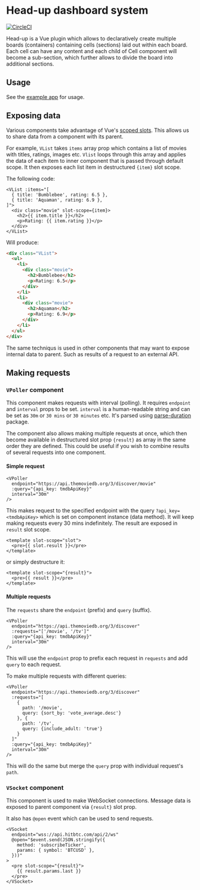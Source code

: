 # Head-up dashboard system

[![CircleCI](https://circleci.com/gh/tyom/head-up.svg?style=svg)](https://circleci.com/gh/tyom/head-up)

Head-up is a Vue plugin which allows to declaratively create multiple boards (containers) containing
cells (sections) laid out within each board. Each cell can have any content and each child of Cell component
will become a sub-section, which further allows to divide the board into additional sections.

## Usage

See the [example app](./packages/example) for usage.

## Exposing data

Various components take advantage of Vue's [scoped slots](https://vuejs.org/v2/guide/components-slots.html#Scoped-Slots). This allows us to share data from a component with its parent.

For example, `VList` takes `items` array prop which contains a list of movies with titles, ratings, images etc. `Vlist` loops through this array and applies the data of each item to inner component that is passed through default scope. It then exposes each list item in destructured `{item}` slot scope.

The following code:

```vue
<VList :items="[
  { title: 'Bumblebee', rating: 6.5 },
  { title: 'Aquaman', rating: 6.9 },
]">
  <div class="movie" slot-scope={item}>
    <h2>{{ item.title }}</h2>
    <p>Rating: {{ item.rating }}</p>
  </div>
</VList>
```

Will produce:

```html
<div class="VList">
  <ul>
    <li>
      <div class="movie">
        <h2>Bumblebee</h2>
        <p>Rating: 6.5</p>
      </div>
    </li>
    <li>
      <div class="movie">
        <h2>Aquaman</h2>
        <p>Rating: 6.9</p>
      </div>
    </li>
  </ul>
</div>
```

The same techniqus is used in other components that may want to expose internal data
to parent. Such as results of a request to an external API.

## Making requests

### `VPoller` component

This component makes requests with interval (polling). It requires `endpoint` and
`interval` props to be set. `interval` is a human-readable string and can be
set as `30m` or `30 mins` or `30 minutes` etc. It's parsed using [parse-duration](https://www.npmjs.com/package/parse-duration) package.

The component also allows making multiple requests at once, which
then become available in destructured slot prop `{result}` as array in the same
order they are defined. This could be useful if you wish to combine results of
several requests into one component.

#### Simple request

```vue
<VPoller
  endpoint="https://api.themoviedb.org/3/discover/movie"
  :query="{api_key: tmdbApiKey}"
  interval="30m"
/>
```

This makes request to the specified endpoint with the query `?api_key=<tmdbApiKey>` which is set on component instance (data method). It will
keep making requests every 30 mins indefinitely. The result are exposed in `result` slot scope.

```vue
<template slot-scope="slot">
  <pre>{{ slot.result }}</pre>
</template>
```

or simply destructure it:

```vue
<template slot-scope="{result}">
  <pre>{{ result }}</pre>
</template>
```

#### Multiple requests

The `requests` share the `endpoint` (prefix) and `query` (suffix).

```vue
<VPoller
  endpoint="https://api.themoviedb.org/3/discover"
  :requests="['/movie', '/tv']"
  :query="{api_key: tmdbApiKey}"
  interval="30m"
/>
```

This will use the `endpoint` prop to prefix each request in `requests` and add
`query` to each request.

To make multiple requests with different queries:

```vue
<VPoller
  endpoint="https://api.themoviedb.org/3/discover"
  :requests="[
    {
      path: '/movie',
      query: {sort_by: 'vote_average.desc'}
    }, {
      path: '/tv',
      query: {include_adult: 'true'}
    }
  ]"
  :query="{api_key: tmdbApiKey}"
  interval="30m"
/>
```

This will do the same but merge the `query` prop with individual request's `path`. 

### `VSocket` component

This component is used to make WebSocket connections. Message data is exposed to
parent component via `{result}` slot prop.

It also has `@open` event which can be used to send requests.

```vue
<VSocket
  endpoint="wss://api.hitbtc.com/api/2/ws"
  @open="$event.send(JSON.stringify({
    method: 'subscribeTicker',
    params: { symbol: 'BTCUSD' },
  }))"
>
  <pre slot-scope="{result}">
    {{ result.params.last }}
  </pre>
</VSocket>
```

